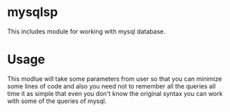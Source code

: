 # mysqlsp
This includes module for working with mysql database.
# Usage
This modlue will take some parameters from user so that you can minimize some lines of code and also you need not to remember all the queries all time it as simple that even you don't know the original syntax you can work with some of the queries of mysql.
